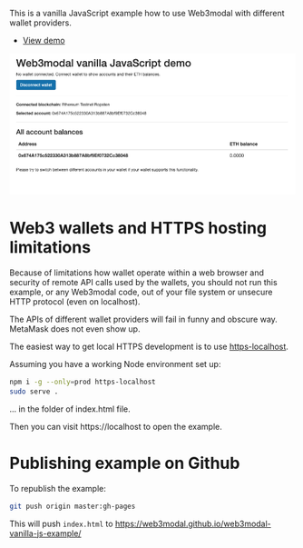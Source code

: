 This is a vanilla JavaScript example how to use Web3modal with different wallet providers.

* [View demo](https://web3modal.github.io/web3modal-vanilla-js-example/)

![screenshot](./screenshot.png)

# Web3 wallets and HTTPS hosting limitations

Because of limitations how wallet operate within a web browser
and security of remote API calls used by the wallets,
you should not run this example, or any Web3modal code,
out of your file system or unsecure HTTP protocol
(even on localhost). 

The APIs of different wallet providers 
will fail in funny and obscure way. MetaMask does not even show up.

The easiest way to get local HTTPS development
is to use [https-localhost](https://github.com/daquinoaldo/https-localhost).

Assuming you have a working Node environment set up:

```sh
npm i -g --only=prod https-localhost
sudo serve .
```

... in the folder of index.html file.

Then you can visit https://localhost to open the example.

# Publishing example on Github

To republish the example:

```sh
git push origin master:gh-pages
```

This will push `index.html` to https://web3modal.github.io/web3modal-vanilla-js-example/

